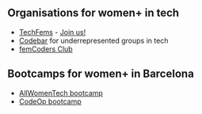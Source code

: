 ## Organisations for women+ in tech

* [TechFems](https://techfems.org/) - [Join us!](https://join.slack.com/t/techfems/shared_invite/zt-27mwulefa-Q_xckcmdM3nPqfR1lNUf6g)
* [Codebar](https://www.codebar.io) for underrepresented groups in tech
* [femCoders Club](https://www.linkedin.com/company/fem-coders-club/)


## Bootcamps for women+ in Barcelona

* [AllWomenTech bootcamp](https://www.allwomen.tech/)
* [CodeOp bootcamp](https://codeop.tech/)
